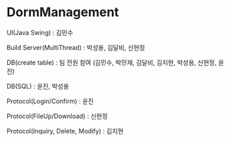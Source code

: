 # DormManagement

UI(Java Swing) : 김민수

Build Server(MultiThread) : 박성용, 김달비, 신현정

DB(create table) : 팀 전원 참여 (김민수, 박민재, 김달비, 김지현, 박성용, 신현정, 윤진)

DB(SQL) : 윤진, 박성용

Protocol(Login/Confirm) : 윤진

Protocol(FileUp/Download) : 신현정

Protocol(Inquiry, Delete, Modify) : 김지현
